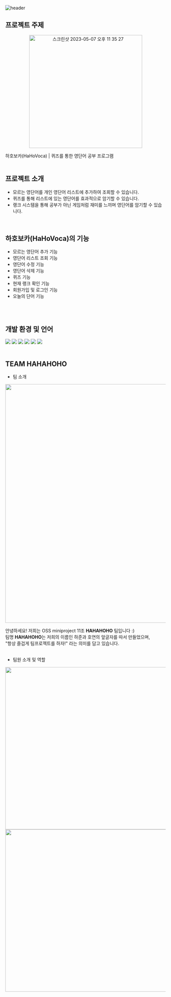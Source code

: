 ![header](https://capsule-render.vercel.app/api?type=waving&color=auto&height=300&section=header&text=HAHO%20VOCA&fontSize=90&animation=fadeIn)

## 프로젝트 주제
<p align="center">
  <img width="355" alt="스크린샷 2023-05-07 오후 11 35 27" src="https://user-images.githubusercontent.com/127426156/236684078-7956824a-9540-469f-94b2-ba871e9b936b.png">
<p/>  
하호보카(HaHoVoca) | 퀴즈를 통한 영단어 공부 프로그램
<br>
<br>

## 프로젝트 소개
- 모르는 영단어를 개인 영단어 리스트에 추가하여 조회할 수 있습니다.
- 퀴즈를 통해 리스트에 있는 영단어를 효과적으로 암기할 수 있습니다.
- 랭크 시스템을 통해 공부가 아닌 게임처럼 재미를 느끼며 영단어를 암기할 수 있습니다.
<br>

## 하호보카(HaHoVoca)의 기능
- 모르는 영단어 추가 기능
- 영단어 리스트 조회 기능
- 영단어 수정 기능
- 영단어 삭제 기능
- 퀴즈 기능
- 현재 랭크 확인 기능
- 회원가입 및 로그인 기능
- 오늘의 단어 기능
<br>
<br>

## 개발 환경 및 언어
<div align="left">
	<img src="https://img.shields.io/badge/github-181717?style=flat&logo=github&logoColor=white" />	
	<img src="https://img.shields.io/badge/C-A8B9CC?style=flat&logo=C&logoColor=white" />
	<img src="https://img.shields.io/badge/HTML5-E34F26?style=flat&logo=HTML5&logoColor=white" />
	<img src="https://img.shields.io/badge/Linux-FCC624?style=flat&logo=Linux&logoColor=white" />
	<img src="https://img.shields.io/badge/markdown-000000?style=flat&logo=markdown&logoColor=white" />
	<img src="https://img.shields.io/badge/VSCode-007ACC?style=flat&logo=visualstudiocode&logoColor=white" />	
</div>
<br>
<div align=left>
</div>

## TEAM HAHAHOHO   
* 팀 소개
<p align="center">
<img src="https://user-images.githubusercontent.com/127426156/236684801-54d9259f-8a94-4678-b48d-dc96adac5016.png" width="750">
<p/>    
	
안녕하세요! 저희는 OSS miniproject 11조 **HAHAHOHO** 팀입니다 :)         
팀명 **HAHAHOHO**는 저희의 이름인 하준과 호연의 앞글자를 따서 만들었으며,        
"항상 즐겁게 팀프로젝트를 하자!" 라는 의미를 담고 있습니다.  
<br>
	
* 팀원 소개 및 역할    
<p align="left">
<img src="https://user-images.githubusercontent.com/130718216/236844762-02abfaaf-4b95-48c1-b562-969ba6285a19.png" width = "510"><br>
<img src="https://user-images.githubusercontent.com/130718216/236844546-9ae49b17-5e30-433d-8f02-c2b5accc949d.png" width = "510"> 
<p/>  
